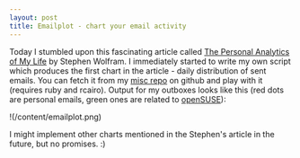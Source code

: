 ```yaml
---
layout: post
title: Emailplot - chart your email activity
---
```


Today I stumbled upon this fascinating article called [The Personal Analytics of My Life](http://blog.stephenwolfram.com/2012/03/the-personal-analytics-of-my-life/) by Stephen Wolfram. I immediately started to write my own script which produces the first chart in the article - daily distribution of sent emails. You can fetch it from my [misc repo](https://github.com/prusnak/misc) on github and play with it (requires ruby and rcairo). Output for my outboxes looks like this (red dots are personal emails, green ones are related to [openSUSE](http://opensuse.org/)):

!(/content/emailplot.png)

I might implement other charts mentioned in the Stephen's article in the future, but no promises. :)
